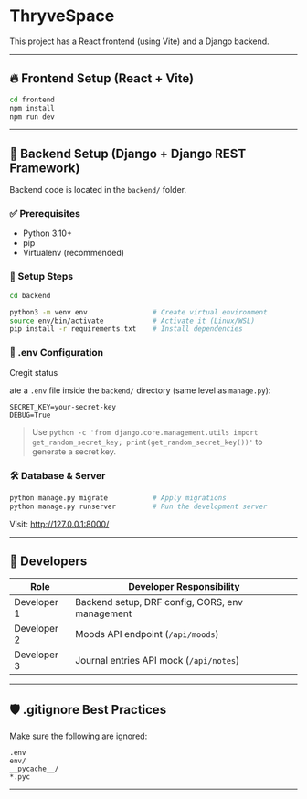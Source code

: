# ThryveSpace

This project has a React frontend (using Vite) and a Django backend.

---

## 🔥 Frontend Setup (React + Vite)

```bash
cd frontend
npm install
npm run dev
```

---

## 🧠 Backend Setup (Django + Django REST Framework)

Backend code is located in the `backend/` folder.

### ✅ Prerequisites

- Python 3.10+
- pip
- Virtualenv (recommended)

### 🔧 Setup Steps

```bash
cd backend

python3 -m venv env                # Create virtual environment
source env/bin/activate            # Activate it (Linux/WSL)
pip install -r requirements.txt    # Install dependencies
```

### 📁 .env Configuration

Cregit status

ate a `.env` file inside the `backend/` directory (same level as `manage.py`):

```
SECRET_KEY=your-secret-key
DEBUG=True
```

> Use `python -c 'from django.core.management.utils import get_random_secret_key; print(get_random_secret_key())'` to generate a secret key.

### 🛠 Database & Server

```bash
python manage.py migrate           # Apply migrations
python manage.py runserver         # Run the development server
```

Visit: http://127.0.0.1:8000/

---

## 👥 Developers

| Role        | Developer Responsibility                        |
| ----------- | ----------------------------------------------- |
| Developer 1 | Backend setup, DRF config, CORS, env management |
| Developer 2 | Moods API endpoint (`/api/moods`)               |
| Developer 3 | Journal entries API mock (`/api/notes`)         |

---

## 🛡 .gitignore Best Practices

Make sure the following are ignored:

```
.env
env/
__pycache__/
*.pyc
```

---
